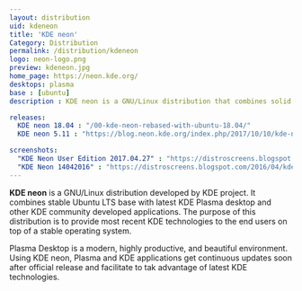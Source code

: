 ```yaml
---
layout: distribution
uid: kdeneon
title: 'KDE neon'
Category: Distribution
permalink: /distribution/kdeneon
logo: neon-logo.png
preview: kdeneon.jpg
home_page: https://neon.kde.org/
desktops: plasma
base : [ubuntu]
description : KDE neon is a GNU/Linux distribution that combines solid Ubuntu base and latest stable release of KDE Plasma desktop. Stories and updates on KDE Neon project.

releases:
  KDE neon 18.04 : "/00-kde-neon-rebased-with-ubuntu-18.04/"
  KDE neon 5.11 : "https://blog.neon.kde.org/index.php/2017/10/10/kde-neon-5-11-is-out/"

screenshots:
  "KDE Neon User Edition 2017.04.27" : "https://distroscreens.blogspot.com/2017/04/kde-neon-user-edition-20170427.html"
  "KDE Neon 14042016" : "https://distroscreens.blogspot.com/2016/04/kde-neon-1604-14-04-2016-screenshots.html"
---
```


**KDE neon** is a GNU/Linux distribution developed by KDE project. It combines stable Ubuntu LTS base 
with latest KDE Plasma desktop and other KDE community developed applications. The purpose of this
distribution is to provide most recent KDE technologies to the end users on top of a stable operating
system.

Plasma Desktop is a modern, highly productive, and beautiful environment. Using KDE neon, Plasma and 
KDE applications get continuous updates soon after official release and facilitate to tak advantage
of latest KDE technologies.
